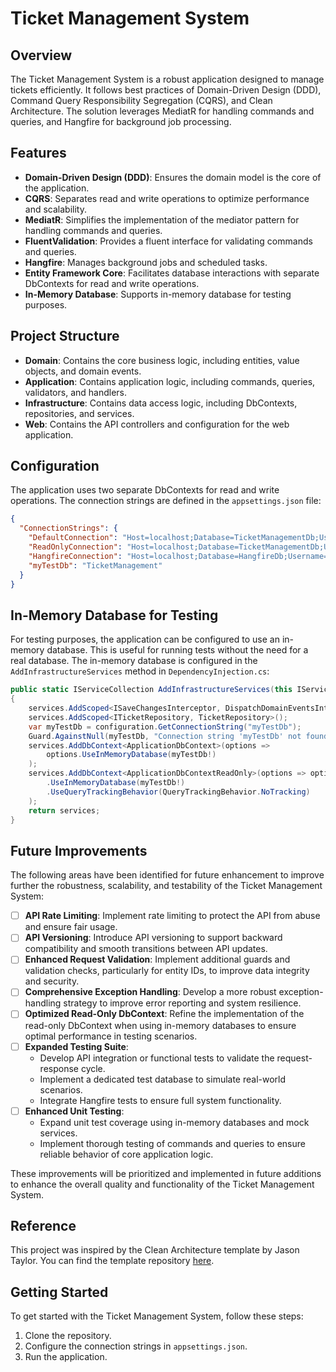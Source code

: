 # Ticket Management System

## Overview

The Ticket Management System is a robust application designed to manage tickets efficiently. It follows best practices of Domain-Driven Design (DDD), Command Query Responsibility Segregation (CQRS), and Clean Architecture. The solution leverages MediatR for handling commands and queries, and Hangfire for background job processing.

## Features

- **Domain-Driven Design (DDD)**: Ensures the domain model is the core of the application.
- **CQRS**: Separates read and write operations to optimize performance and scalability.
- **MediatR**: Simplifies the implementation of the mediator pattern for handling commands and queries.
- **FluentValidation**: Provides a fluent interface for validating commands and queries.
- **Hangfire**: Manages background jobs and scheduled tasks.
- **Entity Framework Core**: Facilitates database interactions with separate DbContexts for read and write operations.
- **In-Memory Database**: Supports in-memory database for testing purposes.

## Project Structure

- **Domain**: Contains the core business logic, including entities, value objects, and domain events.
- **Application**: Contains application logic, including commands, queries, validators, and handlers.
- **Infrastructure**: Contains data access logic, including DbContexts, repositories, and services.
- **Web**: Contains the API controllers and configuration for the web application.

## Configuration

The application uses two separate DbContexts for read and write operations. The connection strings are defined in the `appsettings.json` file:

```json
{
  "ConnectionStrings": {
    "DefaultConnection": "Host=localhost;Database=TicketManagementDb;Username=yourusername;Password=yourpassword",
    "ReadOnlyConnection": "Host=localhost;Database=TicketManagementDb;Username=yourusername;Password=yourpassword;ApplicationIntent=ReadOnly",
    "HangfireConnection": "Host=localhost;Database=HangfireDb;Username=yourusername;Password=yourpassword",
    "myTestDb": "TicketManagement"
  }
}
```

## In-Memory Database for Testing

For testing purposes, the application can be configured to use an in-memory database. This is useful for running tests without the need for a real database. The in-memory database is configured in the `AddInfrastructureServices` method in `DependencyInjection.cs`:

```csharp
public static IServiceCollection AddInfrastructureServices(this IServiceCollection services, IConfiguration configuration)
{
    services.AddScoped<ISaveChangesInterceptor, DispatchDomainEventsInterceptor>();
    services.AddScoped<ITicketRepository, TicketRepository>();
    var myTestDb = configuration.GetConnectionString("myTestDb");
    Guard.AgainstNull(myTestDb, "Connection string 'myTestDb' not found.");
    services.AddDbContext<ApplicationDbContext>(options =>
        options.UseInMemoryDatabase(myTestDb!)
    );
    services.AddDbContext<ApplicationDbContextReadOnly>(options => options
        .UseInMemoryDatabase(myTestDb!)
        .UseQueryTrackingBehavior(QueryTrackingBehavior.NoTracking)
    );
    return services;
}
```

## Future Improvements

The following areas have been identified for future enhancement to improve further the robustness, scalability, and testability of the Ticket Management System:

- [ ] **API Rate Limiting**: Implement rate limiting to protect the API from abuse and ensure fair usage.
- [ ] **API Versioning**: Introduce API versioning to support backward compatibility and smooth transitions between API updates.
- [ ] **Enhanced Request Validation**: Implement additional guards and validation checks, particularly for entity IDs, to improve data integrity and security.
- [ ] **Comprehensive Exception Handling**: Develop a more robust exception-handling strategy to improve error reporting and system resilience.
- [ ] **Optimized Read-Only DbContext**: Refine the implementation of the read-only DbContext when using in-memory databases to ensure optimal performance in testing scenarios.
- [ ] **Expanded Testing Suite**: 
  - Develop API integration or functional tests to validate the request-response cycle.
  - Implement a dedicated test database to simulate real-world scenarios.
  - Integrate Hangfire tests to ensure full system functionality.
- [ ] **Enhanced Unit Testing**: 
  - Expand unit test coverage using in-memory databases and mock services.
  - Implement thorough testing of commands and queries to ensure reliable behavior of core application logic.

These improvements will be prioritized and implemented in future additions to enhance the overall quality and functionality of the Ticket Management System.

## Reference

This project was inspired by the Clean Architecture template by Jason Taylor. You can find the template repository [here](https://github.com/jasontaylordev/CleanArchitecture).

## Getting Started

To get started with the Ticket Management System, follow these steps:

1. Clone the repository.
2. Configure the connection strings in `appsettings.json`.
3. Run the application.
